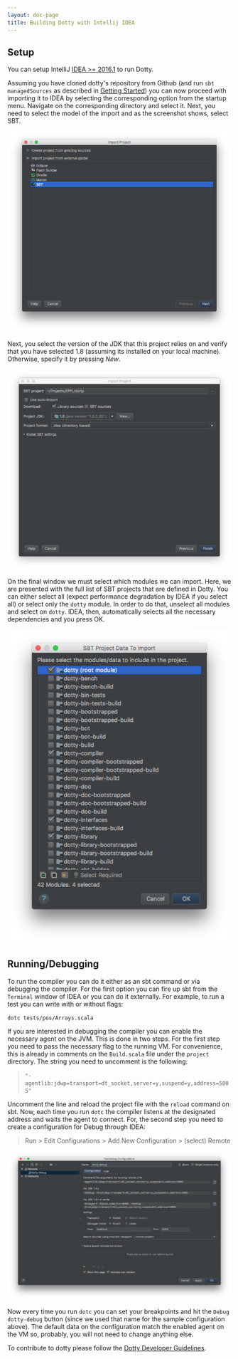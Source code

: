 ```yaml
---
layout: doc-page
title: Building Dotty with Intellij IDEA
---
```


Setup
-----

You can setup IntelliJ [IDEA >= 2016.1](https://www.jetbrains.com/idea/nextversion) to run Dotty.

Assuming you have cloned dotty's repository from Github (and run `sbt managedSources` as described in [Getting Started](getting-started.md))
you can now proceed with importing it to IDEA by selecting the
corresponding option from the startup menu. Navigate on the corresponding directory and select it. Next, you need
to select the model of the import and as the screenshot shows, select SBT.

![](../../images/idea/idea-import.png "Import Dotty in IDEA")

Next, you select the version of the JDK that this project relies on and verify that you have selected 1.8 (assuming
its installed on your local machine). Otherwise, specify it by pressing *New*.

![](../../images/idea/idea-sdk.png "Select the JDK")

On the final window we must select which modules we can import. Here, we are presented with the full list of SBT projects
that are defined in Dotty. You can either select all (expect performance degradation by IDEA if you select all) or
select only the `dotty` module. In order to do that, unselect all modules and select on `dotty`. IDEA, then, automatically
selects all the necessary dependencies and you press OK.

![](../../images/idea/idea-sbt.png "Select modules to import")

Running/Debugging
-------

To run the compiler you can do it either as an sbt command or via debugging the compiler.
For the first option you can fire up sbt from the `Terminal` window of IDEA or you can do it externally.
For example, to run a test you can write with or without flags:

```shell
dotc tests/pos/Arrays.scala
```

If you are interested in debugging the compiler you can enable the necessary agent on the JVM.
This is done in two steps. For the first step you need to pass the 
necessary flag to the running VM. For convenience, this is already in comments on the `Build.scala` file under the
`project` directory. The string you need to uncomment is the following:

> `"-agentlib:jdwp=transport=dt_socket,server=y,suspend=y,address=5005"`

Uncomment the line and reload the project file with the `reload` command on sbt. 
Now, each time you run `dotc` the compiler listens at the designated address and waits the agent to connect.
For, the second step you need to create a configuration for Debug through IDEA: 

> Run > Edit Configurations > Add New Configuration > (select) Remote

![](../../images/idea/idea-debug.png "Create a Debug Configuration")

Now every time you run `dotc` you can set your breakpoints and hit the `Debug dotty-debug` button (since we used that name for 
 the sample configuration above). The default data on the configuration match the enabled agent on the VM so, probably,
 you will not need to change anything else.
 
To contribute to dotty please follow the [Dotty Developer Guidelines](https://github.com/lampepfl/dotty/blob/master/CONTRIBUTING.md).
                                         

